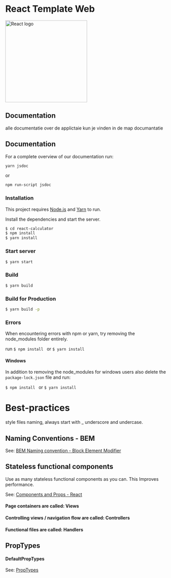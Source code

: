 # React Template Web
<img src="https://cdn-images-1.medium.com/max/512/1*qUlxDdY3T-rDtJ4LhLGkEg.png" alt="React logo" width="256" height="auto">


## Documentation

alle documentatie over de applictaie kun je vinden in de map documantatie

## Documentation

For a complete overview of our documentation run:

```sh
yarn jsdoc
```
or
```sh
npm run-script jsdoc
```


### Installation

This project requires [Node.js](https://nodejs.org/) and [Yarn](https://yarnpkg.com/) to run.

Install the dependencies and start the server.

```sh
$ cd react-calculator
$ npm install
$ yarn install
```


### Start server

```sh
$ yarn start
```


### Build

```sh
$ yarn build
```

### Build for Production

```sh
$ yarn build -p
```


### Errors

When encountering errors with npm or yarn, try removing the node_modules folder entirely.

run
```$ npm install ``` or ``` $ yarn install ```


#### Windows

In addition to removing the node_modules for windows users also delete the ``` package-lock.json ``` file and run:

```$ npm install ``` or ``` $ yarn install ```



# Best-practices

style files naming, always start with _ underscore and undercase.

## Naming Conventions - BEM


See: [BEM Naming convention - Block Element Modifier](http://getbem.com/)

## Stateless functional components

Use as many stateless functional components as you can. This Improves performance.

See: [Components and Props - React](https://reactjs.org/docs/components-and-props.html)

#### Page containers are called: Views
#### Controlling views / navigation flow are called: Controllers
#### Functional files are called: Handlers

## PropTypes

#### DefaultPropTypes

See: [PropTypes](https://www.npmjs.com/package/prop-types)
